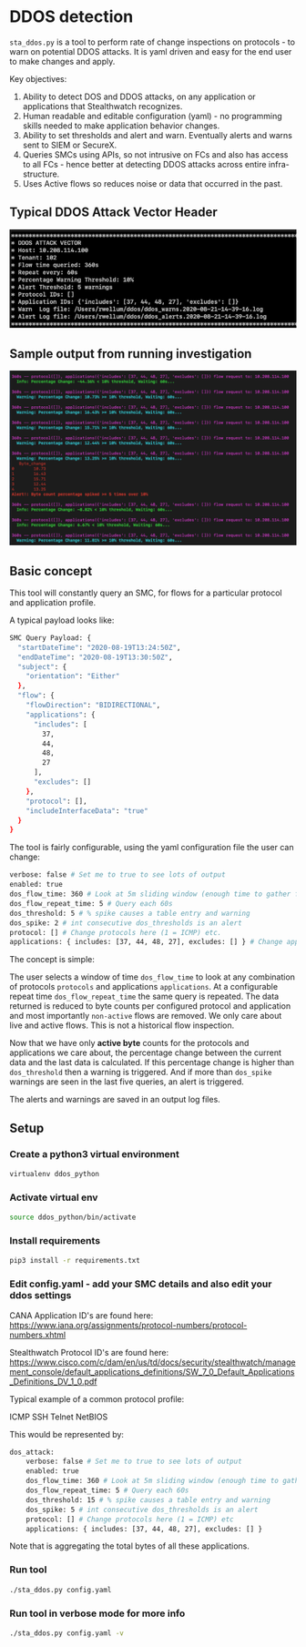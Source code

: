 # DDOS detection

`sta_ddos.py` is a tool to perform rate of change inspections on protocols -
to warn on potential DDOS attacks. It is yaml driven and easy for the end user
to make changes and apply.

Key objectives:

1. Ability to detect DOS and DDOS attacks, on any application or applications that Stealthwatch recognizes.
2. Human readable and editable configuration (yaml) - no programming skills needed to make application behavior changes.
3. Ability to set thresholds and alert and warn. Eventually alerts and warns sent to SIEM or SecureX.
4. Queries SMCs using APIs, so not intrusive on FCs and also has access to all FCs - hence better at detecting DDOS attacks across entire infra-structure.
5. Uses Active flows so reduces noise or data that occurred in the past.

## Typical DDOS Attack Vector Header

![alt text](images/ddos_headers.png "DDOS Header")

## Sample output from running investigation

![alt text](images/ddos_output.png "DDOS Output")

## Basic concept

This tool will constantly query an SMC, for flows for a particular protocol and
application profile.

A typical payload looks like:

```bash
SMC Query Payload: {
  "startDateTime": "2020-08-19T13:24:50Z",
  "endDateTime": "2020-08-19T13:30:50Z",
  "subject": {
    "orientation": "Either"
  },
  "flow": {
    "flowDirection": "BIDIRECTIONAL",
    "applications": {
      "includes": [
        37,
        44,
        48,
        27
      ],
      "excludes": []
    },
    "protocol": [],
    "includeInterfaceData": "true"
  }
}
```

The tool is fairly configurable, using the yaml configuration file the user can
change:

```bash
verbose: false # Set me to true to see lots of output
enabled: true
dos_flow_time: 360 # Look at 5m sliding window (enough time to gather from FCs)
dos_flow_repeat_time: 5 # Query each 60s
dos_threshold: 5 # % spike causes a table entry and warning
dos_spike: 2 # int consecutive dos_thresholds is an alert
protocol: [] # Change protocols here (1 = ICMP) etc.
applications: { includes: [37, 44, 48, 27], excludes: [] } # Change applications here (44 = SSH) etc.
```

The concept is simple:

The user selects a window of time `dos_flow_time` to look at any
combination of protocols `protocols` and applications `applications`. At a
configurable repeat time `dos_flow_repeat_time` the same query is repeated. The
data returned is reduced to byte counts per configured protocol and application
and most importantly `non-active` flows are removed. We only care about live
and active flows. This is not a historical flow inspection.

Now that we have only **active byte** counts for the protocols and applications we
care about, the percentage change between the current data and the last data is
calculated. If this percentage change is higher than `dos_threshold` then a
warning is triggered. And if more than `dos_spike` warnings are seen in the
last five queries, an alert is triggered.

The alerts and warnings are saved in an output log files.

## Setup

### Create a python3 virtual environment

```bash
virtualenv ddos_python
```

### Activate virtual env

```bash
source ddos_python/bin/activate
```

### Install requirements

```bash
pip3 install -r requirements.txt
```

### Edit config.yaml - add your SMC details and also edit your ddos settings

CANA Application ID's are found here: <https://www.iana.org/assignments/protocol-numbers/protocol-numbers.xhtml>

Stealthwatch Protocol ID's are found here:
<https://www.cisco.com/c/dam/en/us/td/docs/security/stealthwatch/management_console/default_applications_definitions/SW_7_0_Default_Applications_Definitions_DV_1_0.pdf>

Typical example of a common protocol profile:

ICMP
SSH
Telnet
NetBIOS

This would be represented by:

```bash
dos_attack:
    verbose: false # Set me to true to see lots of output
    enabled: true
    dos_flow_time: 360 # Look at 5m sliding window (enough time to gather from FCs)
    dos_flow_repeat_time: 5 # Query each 60s
    dos_threshold: 15 # % spike causes a table entry and warning
    dos_spike: 5 # int consecutive dos_thresholds is an alert
    protocol: [] # Change protocols here (1 = ICMP) etc
    applications: { includes: [37, 44, 48, 27], excludes: [] }
```

Note that is aggregating the total bytes of all these applications.

### Run tool

```bash
./sta_ddos.py config.yaml
```

### Run tool in verbose mode for more info

```bash
./sta_ddos.py config.yaml -v
```
